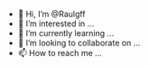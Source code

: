 - 👋 Hi, I’m @Raulgff
- 👀 I’m interested in ...
- 🌱 I’m currently learning ...
- 💞️ I’m looking to collaborate on ...
- 📫 How to reach me ...

<!---
Raulgff/Raulgff is a ✨ special ✨ repository because its `README.md` (this file) appears on your GitHub profile.
You can click the Preview link to take a look at your changes.
--->

